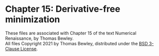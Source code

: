 # Chapter 15: Derivative-free minimization
These files are associated with Chapter 15 of the text Numerical Renaissance, by Thomas Bewley.<BR>
All files Copyright 2021 by Thomas Bewley, distributed under the <a href="https://github.com/tbewley/NR/blob/main/LICENSE">BSD 3-Clause License</a>.
